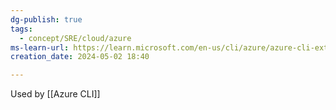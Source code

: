```yaml
---
dg-publish: true
tags:
  - concept/SRE/cloud/azure
ms-learn-url: https://learn.microsoft.com/en-us/cli/azure/azure-cli-extensions-list
creation_date: 2024-05-02 18:40

---
```

Used by [[Azure CLI]]